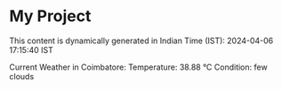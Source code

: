 # My Project

This content is dynamically generated in Indian Time (IST): 2024-04-06 17:15:40 IST


Current Weather in Coimbatore:
Temperature: 38.88 °C
Condition: few clouds
